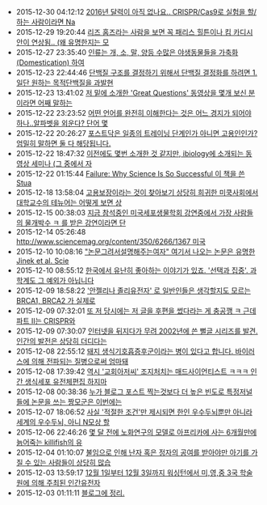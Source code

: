 + 2015-12-30 04:12:12 [2016년 달력이 아직 없나요..  CRISPR/Cas9로 실험을 할/하는 사람이라면 Na](https://www.facebook.com/madscietistwordpress/posts/570497476431008)
+ 2015-12-29 19:20:44 [리즈 홈즈라는 사람을 보면 꼭 패리스 힐튼이나 킴 카디시안이 연상됨.. (왜 유명한지는 모](https://www.facebook.com/madscietistwordpress/posts/570366043110818)
+ 2015-12-27 23:35:40 [인류는 개, 소, 말, 양등 수많은 야생동물들을 가축화 (Domestication) 하여 ](https://www.facebook.com/madscietistwordpress/posts/569651626515593)
+ 2015-12-23 22:44:46 [단백질 구조를 결정하기 위해서 단백질 결정화를 하려면 1. 일단 원하는 목적단백질을 과발현](https://www.facebook.com/madscietistwordpress/posts/567761563371266)
+ 2015-12-23 13:41:02 [저 밑에 소개한 'Great Questions' 동영상을 몇개 보신 분이라면 어째 말하는 ](https://www.facebook.com/madscietistwordpress/posts/567595146721241)
+ 2015-12-22 23:23:52 [어떤 언어를 완전히 이해한다는 것은 어느 경지가 되어야 하나..알파벳을 외운다? 단어 몇 ](https://www.facebook.com/madscietistwordpress/posts/567351226745633)
+ 2015-12-22 20:26:27 [포스트닥은 일종의 트레이닝 단계인가 아니면 고용인인가? 엄밀히 말하면 둘 다 해당됩니다. ](https://www.facebook.com/madscietistwordpress/posts/567311806749575)
+ 2015-12-22 18:47:32 [이전에도 몇번 소개한 것 같지만, ibiology에 소개되는 동영상 세미나 (그 중에서 자](https://www.facebook.com/madscietistwordpress/posts/567291816751574)
+ 2015-12-22 01:15:44 [Failure: Why Science Is So Successful  이 책을 쓴 Stua](https://www.facebook.com/madscietistwordpress/posts/567015043445918)
+ 2015-12-18 13:58:04 [고용보장이라는 것이 찾아보기 상당히 희귀한 미쿡사회에서 대학교수의 테뉴어는 어떻게 보면 상](https://www.facebook.com/madscietistwordpress/posts/565521316928624)
+ 2015-12-15 00:38:03 [지금 참석중인 미국세포생물학회 강연중에서 가장 사람들의 물개박수 ㅋ 를 받은 강연이라면 단](https://www.facebook.com/madscietistwordpress/posts/564069820407107)
+ 2015-12-14 05:26:48 [http://www.sciencemag.org/content/350/6266/1367 미국](https://www.facebook.com/madscietistwordpress/posts/563837187097037:0)
+ 2015-12-10 10:08:16 ["논문그려서설명해주는여자"   여기서 나오는 논문은 유명한 Jinek et al. Scie](https://www.facebook.com/madscietistwordpress/posts/562578247222931)
+ 2015-12-10 08:55:12 [한국에서 유난히 좋아하는 이야기가 있죠. '선택과 집중'.   과학계도 그 예외가 아닙니다](https://www.facebook.com/madscietistwordpress/posts/562566160557473)
+ 2015-12-09 18:58:22 ['안젤리나 졸리유전자' 로 일반인들은 생각할지도 모르는 BRCA1, BRCA2 가 실제로 ](https://www.facebook.com/madscietistwordpress/posts/562389187241837)
+ 2015-12-09 07:32:01 [또 저 당시에는 저 글을 후편을 썼다라는 게 충공깽 ㅋ  근데 파트 II는 CRISPR와 ](https://www.facebook.com/madscietistwordpress/posts/562249973922425)
+ 2015-12-09 07:30:07 [인터넷을 뒤지다가 무려 2002년에 쓴 뻘글 시리즈를 발견. 인간의 발전은 상당히 더디다는](https://www.facebook.com/madscietistwordpress/posts/562249413922481)
+ 2015-12-08 22:55:12 [돼지 생식기호흡증후군이라는 병이 있다고 합니다. 바이러스에 의해 전파되는 질병으로써 엄마돼](https://www.facebook.com/madscietistwordpress/posts/562145127266243)
+ 2015-12-08 17:39:42 [역시 '교회아저씨' 조지처치는 매드사이언티스트 ㅋㅋㅋ    인간 생식세포 유전체편집 하지마](https://www.facebook.com/madscietistwordpress/posts/562071643940258)
+ 2015-12-08 00:38:36 [누가 블로그 포스트 찍는것보다 더 높은 빈도로 특정저널들에 논문을 쓰는 짱모군은 이번에는 ](https://www.facebook.com/madscietistwordpress/posts/561863923961030)
+ 2015-12-07 18:06:52 [사실 '적절한 조건'만 제시되면 한인 우수두뇌뿐만 아니라 세계의 우수두뇌, 아니 N모상 할](https://www.facebook.com/madscietistwordpress/posts/561776407303115)
+ 2015-12-06 22:46:26 [몇 달 전에 노화연구의 모델로 아프리카에 사는 6개월만에 늙어죽는  killifish의 유](https://www.facebook.com/madscietistwordpress/posts/561455227335233)
+ 2015-12-04 01:10:07 [불임으로 인해 난자 혹은 정자의 공여를 받아야만 아기를 가질 수 있는 사람들이 상당히 많습](https://www.facebook.com/madscietistwordpress/posts/560513284096094)
+ 2015-12-03 13:59:17 [12월 1일부터 12월 3일까지 워싱턴에서 미,영,중 3국 학술원에 의해 주최된 인간유전자](https://www.facebook.com/madscietistwordpress/posts/560401560773933)
+ 2015-12-03 01:11:11 [블로그에 정리.](https://www.facebook.com/madscietistwordpress/posts/560184287462327)
